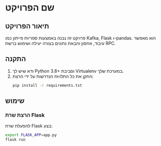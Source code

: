 # שם הפרויקט

## תיאור הפרויקט
פרויקט זה נבנה באמצעות ספריות פייתון כמו Kafka, Flask ו-pandas. הוא מאפשר עיבוד, אחסון והבאת נתונים בצורה יעילה ושימוש ברשת RPC.

## התקנה
1. ודא שיש לך Python 3.8+ וסביבת Virtualenv במערכת שלך.
2. התקן את כל התלויות הנדרשות על ידי הרצת:
    ```bash
    pip install -r requirements.txt
    ```

## שימוש
### הרצת שרת Flask
להפעלת שרת Flask בצע:
```bash
export FLASK_APP=app.py
flask run
